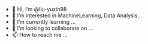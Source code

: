 - 👋 Hi, I’m @liu-yuxin98
- 👀 I’m interested in MachineLearning, Data Analysis...
- 🌱 I’m currently learning ...
- 💞️ I’m looking to collaborate on ...
- 📫 How to reach me ...

<!---
liu-yuxin98/liu-yuxin98 is a ✨ special ✨ repository because its `README.md` (this file) appears on your GitHub profile.
You can click the Preview link to take a look at your changes.
--->
